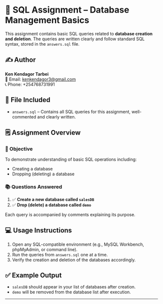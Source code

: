 # 📂 SQL Assignment – Database Management Basics

This assignment contains basic SQL queries related to **database creation and deletion**. The queries are written clearly and follow standard SQL syntax, stored in the `answers.sql` file.

## ✍️ Author
**Ken Kendagor Tarbei**  
📧 Email: kenkendagor3@gmail.com  
📞 Phone: +254768731991

## 📄 File Included

- `answers.sql` – Contains all SQL queries for this assignment, well-commented and clearly written.

## 🗒️ Assignment Overview

### 📌 Objective

To demonstrate understanding of basic SQL operations including:
- Creating a database
- Dropping (deleting) a database

### 📚 Questions Answered

1. ✅ **Create a new database called `salesDB`**
2. ✅ **Drop (delete) a database called `demo`**

Each query is accompanied by comments explaining its purpose.

## 💻 Usage Instructions

1. Open any SQL-compatible environment (e.g., MySQL Workbench, phpMyAdmin, or command line).
2. Run the queries from `answers.sql` one at a time.
3. Verify the creation and deletion of the databases accordingly.

## ✅ Example Output

- `salesDB` should appear in your list of databases after creation.
- `demo` will be removed from the database list after execution.

---


